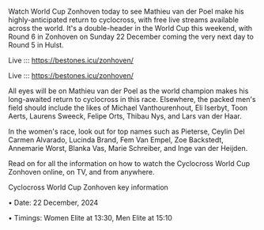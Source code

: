 Watch World Cup Zonhoven today to see Mathieu van der Poel make his highly-anticipated return to cyclocross, with free live streams available across the world. It's a double-header in the World Cup this weekend, with Round 6 in Zonhoven on Sunday 22 December coming the very next day to Round 5 in Hulst.

Live ::: https://bestones.icu/zonhoven/

Live ::: https://bestones.icu/zonhoven/

All eyes will be on Mathieu van der Poel as the world champion makes his long-awaited return to cyclocross in this race. Elsewhere, the packed men's field should include the likes of Michael Vanthourenhout, Eli Iserbyt, Toon Aerts, Laurens Sweeck, Felipe Orts, Thibau Nys, and Lars van der Haar.

In the women's race, look out for top names such as Pieterse, Ceylin Del Carmen Alvarado, Lucinda Brand, Fem Van Empel, Zoe Backstedt, Annemarie Worst, Blanka Vas, Marie Schreiber, and Inge van der Heijden.

Read on for all the information on how to watch the Cyclocross World Cup Zonhoven online, on TV, and from anywhere.

Cyclocross World Cup Zonhoven key information

• Date: 22 December, 2024

• Timings: Women Elite at 13:30, Men Elite at 15:10
